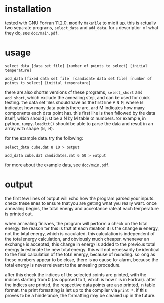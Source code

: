 # installation

tested with GNU Fortran 11.2.0, modify `Makefile` to mix it up. this is actually two separate programs, `select_data` and `add_data`. for a description of what they do, see `doc/main.pdf`.

# usage

`select_data [data set file] [number of points to select] [initial temperature]`

`add_data [fixed data set file] [candidate data set file] [number of points to select] [initial temperature]`

there are also shorter versions of these programs, `select_short` and `add_short`, which exclude the annealing step, and can be used for quick testing. the data set files should have as the first line `# N M`, where N indicates how many data points there are, and M indicates how many components each data point has. this first line is then followed by the data itself, which should just be a N by M table of numbers. for example, in python, `numpy.loadtxt()` should be able to parse the data and result in an array with shape `(N, M)`.

for the example data, try the following:

`select_data cube.dat 8 10 > output`

`add_data cube.dat candidates.dat 6 50 > output`

for more about the example data, see `doc/main.pdf`.

# output

the first few lines of output will echo how the program parsed your inputs. check these lines to ensure that you are getting what you really want. once annealing begins, the total energy and acceptance rate at each temperature is printed out.

when annealing finishes, the program will perform a check on the total energy. the reason for this is that at each iteration it is the change in energy, not the total energy, which is calculated. this calculation is independent of the total energy calculation, and obviously much cheaper. whenever an exchange is accepted, this change in energy is added to the previous total energy to estimate the new total energy. this will not necessarily be identical to the final calculation of the total energy, because of rounding. so long as these numbers appear to be close, there is no cause for alarm, because the total energy is never relevant to the annealing procedure.

after this check the indices of the selected points are printed, with the indices starting from 0 (as opposed to 1, which is how it is in Fortran). after the indices are printed, the respective data points are also printed, in table format. the print formatting is left up to the compiler via `print *`. if this proves to be a hinderance, the formatting may be cleaned up in the future.
